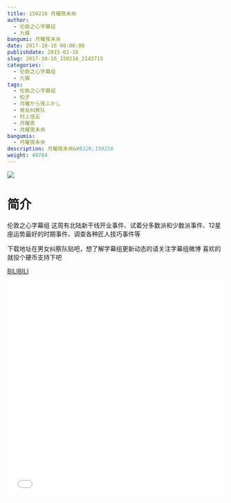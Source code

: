 ```yaml
---
title: 150216 月曜夜未央
author: 
  - 伦敦之心字幕组
  - 九條
bangumi: 月曜夜未央
date: 2017-10-16 00:00:00
publishdate: 2015-02-16
slug: 2017-10-16_150216_2143715
categories: 
  - 伦敦之心字幕组
  - 九條
tags: 
  - 伦敦之心字幕组
  - 松子
  - 月曜から夜ふかし
  - 男女纠察队
  - 村上信五
  - 月曜夜
  - 月耀夜未央
bangumis: 
  - 月曜夜未央
description: 月曜夜未央&#8226;150216
weight: 49784
---
```


![](https://i.imgur.com/Pcn7sRW.jpg)

# 简介  
伦敦之心字幕组 这周有北陆新干线开业事件、试着分多数派和少数派事件、12星座运势最好的时期事件、调查各种匠人技巧事件等
下载地址在男女纠察队贴吧，想了解字幕组更新动态的请关注字幕组微博 喜欢的就投个硬币支持下吧

  [BILIBILI](https://www.bilibili.com/video/av2143715/)


  <iframe src="//www.bilibili.com/html/html5player.html?cid=3331407&aid=2143715" width="100%" height="500" frameborder="0" allowfullscreen="allowfullscreen"></iframe>
